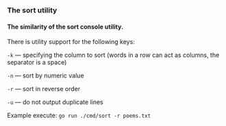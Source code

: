 ### The sort utility

#### The similarity of the sort console utility.

There is utility support for the following keys:

`-k` — specifying the column to sort (words in a row can act as columns, the separator is a space)

`-n` — sort by numeric value

`-r` — sort in reverse order

`-u` — do not output duplicate lines

Example execute: `go run ./cmd/sort -r poems.txt`